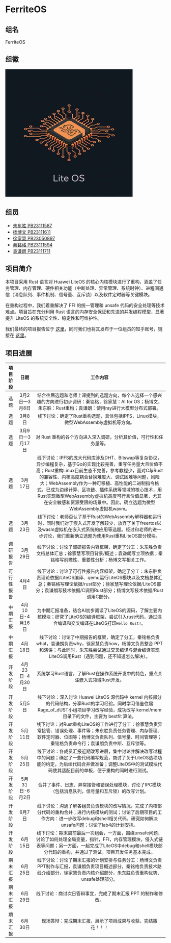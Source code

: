 # FerriteOS

## 组名

FerriteOS

## 组徽

<img src="./assets/logo.jpg" width="400" />

## 组员

- [朱东胜 PB23111587](https://github.com/ustc1587)
- [杨博文 PB23111611](https://github.com/OwenYang1102)
- [徐家慧 PB23050897](https://github.com/Clara-X)
- [秦铭格 PB23111594](https://github.com/QinMingge)
- [袁谦朗 PB23111711](https://github.com/csjike)

## 项目简介

本项目采用 Rust 语言对 Huawei LiteOS 的核心内核模块进行了重构，涵盖了任务管理、内存管理、硬件相关功能（中断处理、异常管理、系统时钟）、进程间通信（消息队列、事件机制、信号量、互斥锁）以及软件定时器等关键模块。

在重构过程中，我们着重解决了 FFI 的统一管理和 unsafe 代码的安全处理等技术难点。项目旨在充分利用 Rust 语言的内存安全保证和先进的并发编程模型，显著提升 LiteOS 的系统安全性、稳定性和可维护性。

我们最终的项目报告位于 [这里](./docs/final_report/final_report.md)，同时我们也将其发布于一位组员的知乎账号，链接在 [这里](https://zhuanlan.zhihu.com/p/1923445573861749065)。

## 项目进展

| 项目阶段 |      日期      |                           工作内容                           |
| :------: | :------------: | :----------------------------------------------------------: |
|   选题   | 3月2日—3月8日  | 结合往届选题和老师上课提到的选题方向，每个人选择一个感兴趣的方向进行初步调研：秦铭格，徐家慧：AI for OS；杨博文，朱东胜：Rust重构；袁谦朗：使用ray进行大模型分布式部署。 |
|   选题   |     3月8日     | 线下讨论：确定了Rust重构选题，具体包括IPFS，Linux模块，微型WebAssembly虚拟机等方向。 |
|   选题   | 3月9日—3月17日 | 对 Rust 重构的各个方向进入深入调研，分析其价值，可行性和任务量等。 |
|   选题   |    3月17日     | 线下讨论：IPFS的庞大代码库涉及DHT、Bitswap等复杂协议，异步编程复杂，基于Go的实现比较完善，重写任务量大且价值不高；Rust重构Linux目前生态不完善，参考教程少，面对C与Rust的兼容性、内核高度耦合替换难度大、调试困难等问题，风险大；WebAssembly作为一种可移植、高性能的二进制指令格式，已成为边缘计算、区块链、插件系统等领域的核心技术，用Rust实现微型WebAssembly虚拟机高度可行且价值显著，尤其在安全敏感和资源受限的场景中。因此，确立选题为微型WebAssembly虚拟机wavm。 |
|   选题   |    3月23日     | 线下讨论：老师否认了基于Rust的WebAssembly解释器和运行时，同时我们对于嵌入式开发了解较少，放弃了关于freertos以及wasm虚拟机在嵌入式系统的应用等选题。经过和老师的进一步讨论，我们重新确立选题为使用Rust重构LiteOS部分模块。 |
|    调研报告    |    3月29日     | 线下讨论：讨论了调研报告内容框架，确定了分工：朱东胜负责文档总体汇总；徐家慧写项目背景/概述；袁谦朗写立项依据；秦铭格写前瞻性、重要性分析；杨博文写相关工作。 |
| 可行性报告 |     4月4日     | 线下讨论：讨论了可行性报告内容框架，确定了分工：朱东胜负责理论依据/LiteOS编译、qemu运行LiteOS模块以及文档总体汇总；秦铭格写理论依据/rust部分；徐家慧写理论依据/LiteOS部分；袁谦朗写技术依据/C调用Rust部分；杨博文写技术依据/Rust调用C部分。 |
| 中期汇报 | 4月10日-4月16日 | 为中期汇报准备，结合AI初步阅读了LiteOS的源码，了解主要内核模块；研究了LiteOS的编译框架，尝试引入rust代码，通过混合编译和交叉编译在LiteOS打印`Hello Rust!`。 |
| 中期汇报 | 4月18日 | 线下讨论：讨论了中期报告的框架，确定了分工，秦铭格负责what，袁谦朗负责why，徐家慧负责how，杨博文负责整合 PPT 和演讲；与此同时，朱东胜尝试通过交叉编译与混合编译实现LiteOS调用Rust（遇到问题，还不知道怎么解决）。 |
| 开发阶段 | 4月23日-4月30日 | 系统学习Rust语言，了解Rust在操作系统开发中的特色，重点关注嵌入式领域Rust开发。 |
| 开发阶段 | 5月5日 | 线下讨论：深入讨论 Huawei LiteOS 源代码中 kernel 内核部分的代码结构，分享Rust的学习经验。同时学习借鉴往届Rage_of_dUST小组项目学习改写经验，成功改写 kernel/mem 目录下的文件，主要为 bestfit 算法。 |
| 开发阶段 | 5月11日 | 线下讨论：对Rust重构LiteOS的工作进行了分工：徐家慧负责异常接管、错误处理、事件等；朱东胜负责任务管理、内存管理、软件定时器、位图等；杨博文负责队列、信号量、时间管理等；秦铭格负责命令行；袁谦朗负责中断、互斥锁等。 |
| 开发阶段 | 5月25日 | 线下讨论：各成员汇报近期改写进展，集中讨论并解决改写过程中的问题；确定了一些代码编写规范，商讨了关于LiteOS选项功能的约定，为后续代码合并做准备；调整LiteOS中的测试模块代码使其适配目前的单板，便于重构的同时进行测试。 |
| 开发阶段 | 5月31日-6月2日 | 合并了事件、日志、异常接管和错误处理模块，讨论了IPC模块（包括消息队列，信号量和互斥锁）的改写计划。 |
| 开发阶段 | 6月7日 | 线下讨论：沟通了解各组员负责模块的改写情况，完成了内核部分代码的重构合并；进行内核模块的测试；讨论了后期项目的工作方向：进一步改写debug和shell相关代码，研究如何解决unsafe问题；讨论了lab4的计划安排。 |
| 开发阶段 | 6月15日 | 线下讨论：期末周前最后一次组会，一方面，围绕unsafe问题，讨论了如何处理全局变量，指针，FFI，内存管理模块，侵入式链表等问题；另一方面，一起完成了LiteOS中debug和shell模块部分代码的重构，并通过了测试。项目开发任务基本完成。 |
| 期末汇报 | 6月25日 | 线下讨论：讨论了期末汇报的计划安排与任务分工：杨博文负责PPT制作与汇报，袁谦朗负责项目概述部分，秦铭格负责技术路线介绍部分，徐家慧负责内核介绍部分，朱东胜负责重构优势、unsafe处理部分。 |
| 期末汇报 | 6月29日 | 线下讨论：商讨次日答辩事宜，完成了期末汇报 PPT 的制作和修改。 |
| 期末汇报 | 6月30日 | 现场答辩：完成期末汇报，展示了项目成果与收获。完结撒花！！！ |
